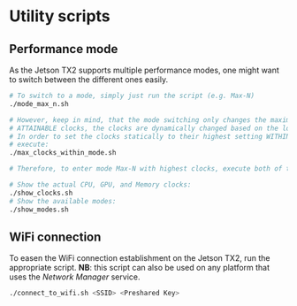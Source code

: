 # Utility scripts

## Performance mode

As the Jetson TX2 supports multiple performance modes, one might want to switch between the different ones easily.

```bash
# To switch to a mode, simply just run the script (e.g. Max-N)
./mode_max_n.sh

# However, keep in mind, that the mode switching only changes the maximum
# ATTAINABLE clocks, the clocks are dynamically changed based on the load.
# In order to set the clocks statically to their highest setting WITHIN the mode,
# execute:
./max_clocks_within_mode.sh

# Therefore, to enter mode Max-N with highest clocks, execute both of the above.

# Show the actual CPU, GPU, and Memory clocks:
./show_clocks.sh
# Show the available modes:
./show_modes.sh
```

## WiFi connection

To easen the WiFi connection establishment on the Jetson TX2, run the appropriate script.
**NB**: this script can also be used on any platform that uses the *Network Manager* service.

```bash
./connect_to_wifi.sh <SSID> <Preshared Key>
```
